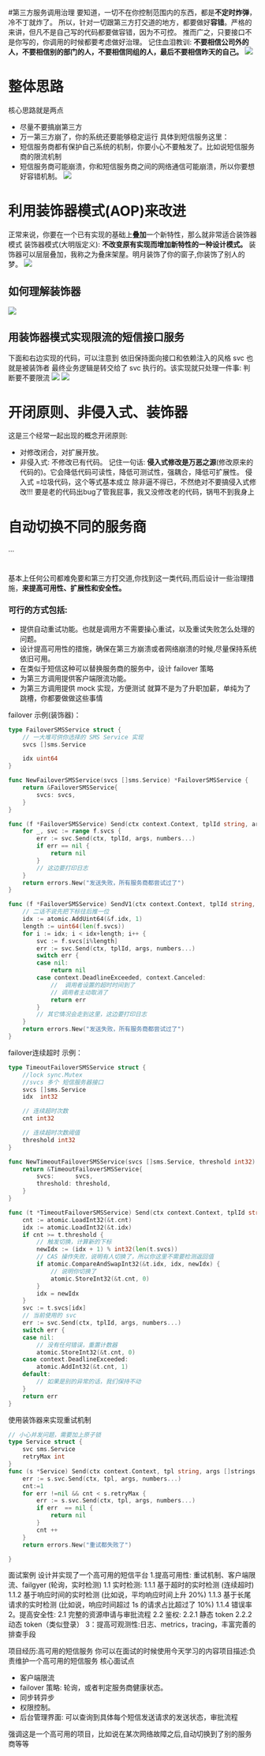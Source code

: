 #第三方服务调用治理
要知道，一切不在你控制范围内的东西，都是**不定时炸弹**，冷不丁就炸了。
所以，针对一切跟第三方打交道的地方，都要做好**容错**。严格的来讲，但凡不是自己写的代码都要做容错，因为不可控。
推而广之，只要接口不是你写的，你调用的时候都要考虑做好治理。
记住血泪教训: **不要相信公司外的人，不要相信别的部门的人，不要相信同组的人，最后不要相信昨天的自己。**
![](./images/third/1.png)

# 整体思路
核心思路就是两点

- 尽量不要搞崩第三方
- 万一第三方崩了，你的系统还要能够稳定运行
具体到短信服务这里：
- 短信服务商都有保护自己系统的机制，你要小心不要触发了。比如说短信服务商的限流机制
- 短信服务商可能崩溃，你和短信服务商之间的网络通信可能崩溃，所以你要想好容错机制。
![](./images/third/2.png)


# 利用装饰器模式(AOP)来改进
正常来说，你要在一个已有实现的基础上**叠加**一个新特性，那么就非常适合装饰器模式
装饰器模式(大明版定义): **不改变原有实现而增加新特性的一种设计模式。**
装饰器可以层层叠加，我称之为叠床架屋。明月装饰了你的窗子,你装饰了别人的梦。
![](./images/third/3.png)
## 如何理解装饰器
![](./images/third/4.png)

## 用装饰器模式实现限流的短信接口服务
下面和右边实现的代码，可以注意到
依旧保持面向接口和依赖注入的风格
svc 也就是被装饰者
最终业务逻辑是转交给了 svc 执行的。该实现就只处理一件事: 判断要不要限流
![](./images/third/5.png)
![](./images/third/6.png)


# 开闭原则、非侵入式、装饰器
这是三个经常一起出现的概念开闭原则: 
- 对修改闭合，对扩展开放。
- 非侵入式: 不修改已有代码。
记住一句话: **侵入式修改是万恶之源**(修改原来的代码的)。它会降低代码可读性，降低可测试性，强耦合，降低可扩展性。
侵入式 =垃圾代码，这个等式基本成立
除非逼不得已，不然绝对不要搞侵入式修改!!!
要是老的代码出bug了管我屁事，我又没修改老的代码，锅甩不到我身上



# 自动切换不同的服务商
...

# 
基本上任何公司都难免要和第三方打交道,你找到这一类代码,而后设计一些治理措施，**来提高可用性、扩展性和安全性。**
### 可行的方式包括:
- 提供自动重试功能。也就是调用方不需要操心重试，以及重试失败怎么处理的问题。
- 设计提高可用性的措施，确保在第三方崩溃或者网络崩溃的时候,尽量保持系统依旧可用。
- 在类似于短信这种可以替换服务商的服务中，设计 failover 策略
- 为第三方调用提供客户端限流功能。
- 为第三方调用提供 mock 实现，方便测试
就算不是为了升职加薪，单纯为了跳槽，你都要做做这些事情

failover 示例(装饰器)：

```go
type FailoverSMSService struct {
	// 一大堆可供你选择的 SMS Service 实现
	svcs []sms.Service

	idx uint64
}

func NewFailoverSMSService(svcs []sms.Service) *FailoverSMSService {
	return &FailoverSMSService{
		svcs: svcs,
	}
}

func (f *FailoverSMSService) Send(ctx context.Context, tplId string, args []string, numbers ...string) error {
	for _, svc := range f.svcs {
		err := svc.Send(ctx, tplId, args, numbers...)
		if err == nil {
			return nil
		}
		// 这边要打印日志
	}
	return errors.New("发送失败，所有服务商都尝试过了")
}

func (f *FailoverSMSService) SendV1(ctx context.Context, tplId string, args []string, numbers ...string) error {
	// 二话不说先把下标往后推一位
	idx := atomic.AddUint64(&f.idx, 1)
	length := uint64(len(f.svcs))
	for i := idx; i < idx+length; i++ {
		svc := f.svcs[i%length]
		err := svc.Send(ctx, tplId, args, numbers...)
		switch err {
		case nil:
			return nil
		case context.DeadlineExceeded, context.Canceled:
			//	调用者设置的超时时间到了
			// 调用者主动取消了
			return err
		}
		// 其它情况会走到这里，这边要打印日志
	}
	return errors.New("发送失败，所有服务商都尝试过了")
}
```



failover连续超时 示例：
```go
type TimeoutFailoverSMSService struct {
	//lock sync.Mutex
	//svcs 多个 短信服务器接口
	svcs []sms.Service
	idx  int32

	// 连续超时次数
	cnt int32

	// 连续超时次数阈值
	threshold int32
}

func NewTimeoutFailoverSMSService(svcs []sms.Service, threshold int32) *TimeoutFailoverSMSService {
	return &TimeoutFailoverSMSService{
		svcs:      svcs,
		threshold: threshold,
	}
}

func (t *TimeoutFailoverSMSService) Send(ctx context.Context, tplId string, args []string, numbers ...string) error {
	cnt := atomic.LoadInt32(&t.cnt)
	idx := atomic.LoadInt32(&t.idx)
	if cnt >= t.threshold {
		// 触发切换，计算新的下标
		newIdx := (idx + 1) % int32(len(t.svcs))
		// CAS 操作失败，说明有人切换了，所以你这里不需要检测返回值
		if atomic.CompareAndSwapInt32(&t.idx, idx, newIdx) {
			// 说明你切换了
			atomic.StoreInt32(&t.cnt, 0)
		}
		idx = newIdx
	}
	svc := t.svcs[idx]
	// 当前使用的 svc
	err := svc.Send(ctx, tplId, args, numbers...)
	switch err {
	case nil:
		// 没有任何错误，重置计数器
		atomic.StoreInt32(&t.cnt, 0)
	case context.DeadlineExceeded:
		atomic.AddInt32(&t.cnt, 1)
	default:
		// 如果是别的异常的话，我们保持不动
	}
	return err
}
```
使用装饰器来实现重试机制
```go
// 小心并发问题，需要加上原子锁
type Service struct {
	svc sms.Service
	retryMax int
}
func (s *Service) Send(ctx context.Context, tpl string, args []strings, numbers...) {
	err := s.svc.Send(ctx, tpl, args, numbers...)
	cnt:=1
	for err !=nil && cnt < s.retryMax {
		err := s.svc.Send(ctx, tpl, args, numbers...)
		if err  == nil {
			return nil
		}
		cnt ++
	}
	return errors.New("重试都失败了")

}
```




面试案例
设计并实现了一个高可用的短信平台
1.提高可用性: 重试机制、客户端限流、failgyer (轮询，实时检测)
	1.1 实时检测:
        1.1.1 基于超时的实时检测 (连续超时)
        1.1.2 基于响应时间的实时检测 (比如说，平均响应时间上升 20%)
        1.1.3 基于长尾请求的实时检测 (比如说，响应时间超过 1s 的请求占比超过了 10%)
        1.1.4 错误率
2。提高安全性:
    2.1 完整的资源申请与审批流程
    2.2 鉴权:
    2.2.1 静态 token
    2.2.2 动态 token（类似登录）
3：提高可观测性:日志、metrics，tracing，丰富完善的排查手段


项目经历:高可用的短信服务
你可以在面试的时候使用今天学习的内容项目描述:负责维护一个高可用的短信服务
核心面试点
- 客户端限流
- failover 策略: 轮询，或者判定服务商健康状态。
- 同步转异步
- 权限控制。
- 后台管理界面: 可以查询到具体每个短信发送请求的发送状态，审批流程

强调这是一个高可用的项目，比如说在某次网络故障之后,自动切换到了别的服务商等等









